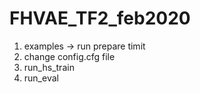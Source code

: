 # FHVAE_TF2_feb2020

1) examples -> run prepare timit
2) change config.cfg file
3) run_hs_train
4) run_eval
